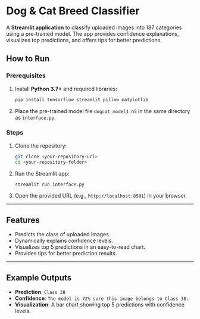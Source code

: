 # Dog & Cat Breed Classifier

A **Streamlit application** to classify uploaded images into 187 categories using a pre-trained model. The app provides confidence explanations, visualizes top predictions, and offers tips for better predictions.



## How to Run

### Prerequisites
1. Install **Python 3.7+** and required libraries:
   ```bash
   pip install tensorflow streamlit pillow matplotlib
   ```
2. Place the pre-trained model file `dogcat_model1.h5` in the same directory as `interface.py`.


### Steps
1. Clone the repository:
   ```bash
   git clone <your-repository-url>
   cd <your-repository-folder>
   ```
2. Run the Streamlit app:
   ```bash
   streamlit run interface.py
   ```
3. Open the provided URL (e.g., `http://localhost:8501`) in your browser.

---

## Features
- Predicts the class of uploaded images.
- Dynamically explains confidence levels.
- Visualizes top 5 predictions in an easy-to-read chart.
- Provides tips for better prediction results.

---

## Example Outputs
- **Prediction**: `Class 38`
- **Confidence**: `The model is 72% sure this image belongs to Class 38.`
- **Visualization**: A bar chart showing top 5 predictions with confidence levels.

